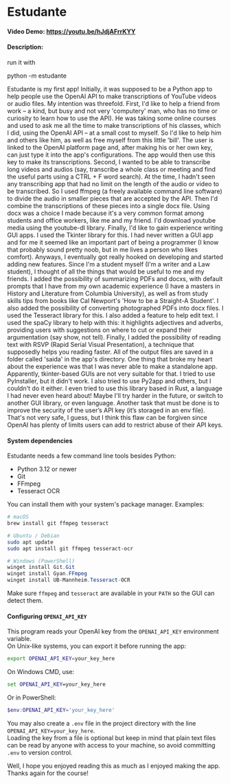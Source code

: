 # Estudante
#### Video Demo:  https://youtu.be/hJdjAFrrKYY
#### Description:
run it with

python -m estudante

Estudante is my first app!
Initially, it was supposed to be a Python app to help people use the OpenAI API to make transcriptions of YouTube
videos or audio files.
My intention was threefold. First, I'd like to help a friend from work – a kind, but busy and not very 'computery' man, who
has no time or curiosity to learn  how to use the API). He was taking some online courses and used to ask me all the time
to make transcriptions of his
classes, which I did, using the OpenAI API – at a small cost to myself. So I'd like to help him and others like him, as
well as free myself from this little 'bill'. The user is linked to the OpenAI platform page and, after making his or her
own key, can just type it into the app's configurations. The app would then use this key to make its transcriptions.
Second, I wanted to be able to transcribe long videos and audios (say, transcribe a whole class or meeting and find the
useful parts using a CTRL + F word search). At the time, I hadn't seen any transcribing app that
had no limit on the length of the audio or video to be transcribed. So I used ffmpeg (a freely available command line
software) to divide the audio in smaller pieces that are accepted by the API. Then I'd combine the transcriptions of
these pieces into a single docx file. Using docx was a choice I made because it's a very common format among students
and office workers, like me and my friend. I'd download youtube media using the youtube-dl library.
Finally, I'd like to gain experience writing GUI apps. I used the Tkinter library for this. I had never written a GUI app
and for me it seemed like an important part of being a programmer (I know that probably sound pretty noob, but in me lives
a person who likes comfort).
Anyways, I eventually got really hooked on developing and started adding new features. Since I'm a student myself (I'm a writer
and a Law student), I thought of all the things that would be useful to me and my friends. I added the possibility of
summarizing PDFs and docxs, with default prompts that I have from my own academic experience (I have a masters in
History and Literature from Columbia University), as well as from study skills tips from books like Cal Newport's 'How
to be a Straight-A Student'.
I also added the possibility of converting photographed PDFs into docx files. I used the Tesseract library for this.
I also added a feature to help edit text. I used the spaCy library to help with this: it highlights adjectives and adverbs,
providing users with suggestions on where to cut or expand their argumentation (say show, not tell).
Finally, I added the possibility of reading text with RSVP (Rapid Serial Visual Presentation), a technique that supposedly
helps you reading faster. 
All of the output files are saved in a folder called 'saida' in the app's directory.
One thing that broke my heart about the experience was that I was never able to make a standalone app. Apparently, tkinter-based GUIs
are not very suitable for that. I tried to use PyInstaller, but it didn't work. I also tried to use Py2app and others, but I couldn't do it either.
I even tried to use this library based in Rust, a language I had never even heard about! Maybe I'll try harder in the future, or switch to another GUI library, or even language.
Another task that must be done is to improve the security of the user’s API key (it’s storaged in an env file).
That's not very safe, I guess, but I think this flaw can be forgiven since OpenAI has plenty of limits users can add to restrict abuse of their API keys.

#### System dependencies
Estudante needs a few command line tools besides Python:

- Python 3.12 or newer
- Git
- FFmpeg
- Tesseract OCR

You can install them with your system's package manager. Examples:

```bash
# macOS
brew install git ffmpeg tesseract

# Ubuntu / Debian
sudo apt update
sudo apt install git ffmpeg tesseract-ocr
```

```powershell
# Windows (PowerShell)
winget install Git.Git
winget install Gyan.FFmpeg
winget install UB-Mannheim.Tesseract-OCR
```

Make sure `ffmpeg` and `tesseract` are available in your `PATH` so the GUI can detect them.

#### Configuring `OPENAI_API_KEY`
This program reads your OpenAI key from the `OPENAI_API_KEY` environment variable.  
On Unix‑like systems, you can export it before running the app:

```bash
export OPENAI_API_KEY=your_key_here
```

On Windows CMD, use:

```cmd
set OPENAI_API_KEY=your_key_here
```

Or in PowerShell:

```powershell
$env:OPENAI_API_KEY='your_key_here'
```

You may also create a `.env` file in the project directory with the line `OPENAI_API_KEY=your_key_here`.  
Loading the key from a file is optional but keep in mind that plain text files can be read by anyone with access to your machine, so avoid committing `.env` to version control.

Well, I hope you enjoyed reading this as much as I enjoyed making the app. Thanks again for the course!
